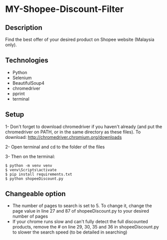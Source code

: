 # MY-Shopee-Discount-Filter

## Description

Find the best offer of your desired product on Shopee website (Malaysia only).

## Technologies

* Python
* Selenium
* BeautifulSoup4
* chromedriver
* pprint
* terminal

## Setup

1- Don't forget to download chromedriver if you haven't already (and put the chromedriver on PATH, or in the same directory as these files). To download: http://chromedriver.chromium.org/downloads

2- Open terminal and cd to the folder of the files

3- Then on the terminal:

```
$ python -m venv venv
$ venv\Scripts\activate
$ pip install requirements.txt
$ python shopeeDiscount.py
```

## Changeable option

* The number of pages to search is set to 5. To change it, change the page value in line 27 and 87 of shopeeDiscount.py to your desired number of pages
* If your chrome runs slow and can't fully detect the full discounted products, remove the # on line 29, 30, 35 and 36 in shopeeDiscount.py to slower the search speed (to be detailed in searching)
